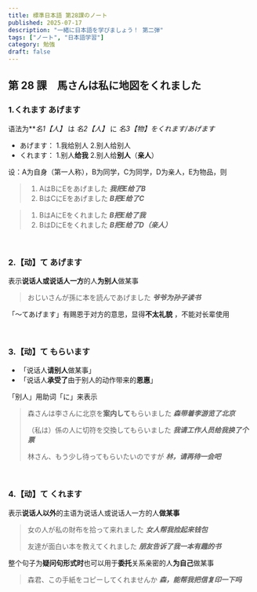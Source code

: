 ```yaml
---
title: 標準日本語 第28課のノート
published: 2025-07-17
description: "一緒に日本語を学びましょう！ 第二弾"
tags: ["ノート", "日本語学習"]
category: 勉強
draft: false
---
```




## 第 28 課　馬さんは私に地図をくれました

### 1.くれます  あげます

语法为***名1【人】* は *名2【人】* に *名3【物】*をくれます/あげます**

- あげます：  1.我给别人	2.别人给别人
- くれます：  1.别人**给我**	2.别人给**别人**（**亲人**）

设：A为自身（第一人称），B为同学，C为同学，D为亲人，E为物品，则

> 1. AはBにEをあげました	***我把E给了B***
> 2. BはCにEをあげました	***B把E给了C***

> 1. BはAにEをくれました	***B把E给了我***
> 2. BはDにEをくれました	***B把E给了D（亲人）***

<br>

### 2.【动】て  あげます

表示**说话人或说话人一方**的人**为别人**做某事

> おじいさんが孫に本を読んであげました	***爷爷为孙子读书***

「～てあげます」有赐恩于对方的意思，显得**不太礼貌** ，不能对长辈使用

<br>

### 3.【动】て  もらいます

- 「说话人**请别人**做某事」
- 「说话人**承受了**由于别人的动作带来的**恩惠**」

「别人」用助词「に」来表示

> 森さんは李さんに北京を**案内して**もらいました	***森带着李游览了北京***
>
> （私は）係の人に切符を交換してもらいました	***我请工作人员给我换了个票***
>
> 林さん、もう少し待ってもらいたいのですが	***林，请再待一会吧***

<br>

### 4.【动】て  くれます

表示**说话人以外**的主语为说话人或说话人一方的人**做某事**

> 女の人が私の財布を拾って来れました	***女人帮我捡起来钱包***
>
> 友達が面白い本を教えてくれました	***朋友告诉了我一本有趣的书***

整个句子为**疑问句形式时**也可以用于**委托**关系亲密的人**为自己**做某事

> 森君、この手紙をコピーしてくれませんか	***森，能帮我把信复印一下吗***